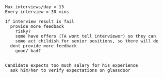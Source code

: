 
<pre>

Max interviews/day = 13
Every interview = 30 mins

If interview result is fail
  provide more feedback
    risky?
    some have offers (TA wont tell interviewer) so they can rude
    some act childish for senior positions, so there will doubt if they can perform at a senior roles
  dont provide more feedback
    good/ bad?


Candidate expects too much salary for his experience
  ask him/her to verify expectations on glassdoor

</pre>
